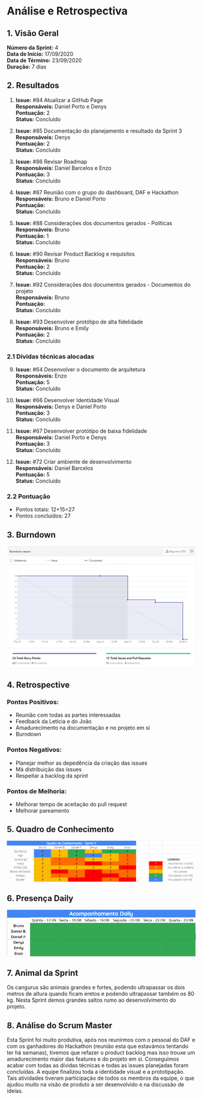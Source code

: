 # Análise e Retrospectiva

## 1. Visão Geral
**Número da Sprint:** 4<br>
**Data de Início:** 17/09/2020<br>
**Data de Término:** 23/09/2020<br>
**Duração:** 7 dias<br>

## 2. Resultados
1. **Issue:** #84 Atualizar a GitHub Page <br>
**Responsáveis:** Daniel Porto e Denys<br>
**Pontuação:** 2<br>
**Status:** Concluído<br>

2. **Issue:** #85 Documentação do planejamento e resultado da Sprint 3<br>
**Responsáveis:** Denys<br>
**Pontuação:** 2<br>
**Status:** Concluído<br>

3. **Issue:** #86 Revisar Roadmap<br>
**Responsáveis:** Daniel Barcelos e Enzo<br>
**Pontuação:** 3<br>
**Status:** Concluído<br>

4. **Issue:** #87 Reunião com o grupo do dashboard, DAF e Hackathon<br>
**Responsáveis:** Bruno e Daniel Porto<br>
**Pontuação:** <br>
**Status:** Concluído<br>

5. **Issue:** #88 Considerações dos documentos gerados - Políticas<br>
**Responsáveis:** Bruno<br>
**Pontuação:** 1<br>
**Status:** Concluído<br>

6. **Issue:** #90 Revisar Product Backlog e requisitos<br>
**Responsáveis:** Bruno<br>
**Pontuação:** 2<br>
**Status:** Concluído<br>

7. **Issue:** #92 Considerações dos documentos gerados - Documentos do projeto<br>
**Responsáveis:** Bruno<br>
**Pontuação:** <br>
**Status:** Concluído<br>

8. **Issue:** #93 Desenvolver protótipo de alta fidelidade<br>
**Responsáveis:** Bruno e Emily<br>
**Pontuação:** 2<br>
**Status:** Concluído<br>

### 2.1 Dívidas técnicas alocadas

9. **Issue:** #64 Desenvolver o documento de arquitetura<br>
**Responsáveis:** Enzo<br>
**Pontuação:** 5<br>
**Status:** Concluído<br>

10. **Issue:** #66 Desenvolver Identidade Visual<br>
**Responsáveis:** Denys e Daniel Porto<br>
**Pontuação:** 3<br>
**Status:** Concluído<br>

11. **Issue:** #67 Desenvolver protótipo de baixa fidelidade<br>
**Responsáveis:** Daniel Porto e Denys<br>
**Pontuação:** 3<br>
**Status:** Concluído<br>

12. **Issue:** #72 Criar ambiente de desenvolvimento<br>
**Responsáveis:** Daniel Barcelos<br>
**Pontuação:** 5<br>
**Status:** Concluído<br>




### 2.2 Pontuação 
- Pontos totais: 12+15=27
- Pontos concluídos: 27


## 3. Burndown

![Burndown](../../Imagens/Sprints/Burndown_S4.png)

## 4. Retrospective
### Pontos Positivos:
- Reunião com todas as partes interessadas
- Feedback da Letícia e do João
- Amadurecimento na documentação e no projeto em si
- Burndown

### Pontos Negativos:
- Planejar melhor as depedência da criação das issues
- Má distribuição das issues
- Respeitar a backlog da sprint


### Pontos de Melhoria:
- Melhorar tempo de aceitação do pull request
- Melhorar pareamento


## 5. Quadro de Conhecimento

![Quadro de Conhecimentos](../../Imagens/Sprints/Quadro_conhecimento_S4.png)

## 6. Presença  Daily 

![Presença](../../Imagens/Sprints/Daily_Sprint4.png)

## 7. Animal da Sprint
 Os cangurus são animais grandes e fortes, podendo ultrapassar os dois metros de altura quando ficam eretos e podendo ultrapassar também os 80 kg. Nesta Sprint demos grandes saltos rumo ao desenvolvimento do projeto.

## 8. Análise do Scrum Master
Esta Sprint foi muito produtiva, após nos reunirmos com o pessoal do DAF e com os ganhadores do Hackathon (reunião esta que estavámos tentando ter há semanas), tivemos que refazer o product backlog mas isso trouxe um amadurecimento maior das features e do projeto em si. Conseguimos acabar com todas as dívidas técnicas e todas as issues planejadas foram concluídas. A equipe finalizou toda a identidade visual e a prototipação. Tais atividades tiveram participação de todos os membros da equipe, o que ajudou muito na visão de produto a ser desenvolvido e na discussão de ideias.
